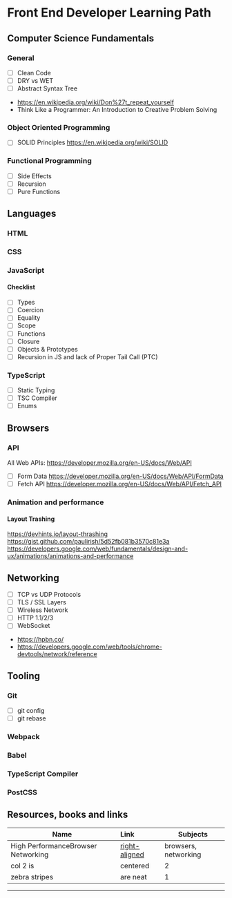 # Front End Developer Learning Path

## Computer Science Fundamentals

### General

- [ ] Clean Code
- [ ] DRY vs WET
- [ ] Abstract Syntax Tree

* https://en.wikipedia.org/wiki/Don%27t_repeat_yourself
* Think Like a Programmer: An Introduction to Creative Problem Solving

### Object Oriented Programming

- [ ] SOLID Principles https://en.wikipedia.org/wiki/SOLID

### Functional Programming

- [ ] Side Effects
- [ ] Recursion
- [ ] Pure Functions

## Languages

### HTML

### CSS

### JavaScript

#### Checklist

- [ ] Types
- [ ] Coercion
- [ ] Equality
- [ ] Scope
- [ ] Functions
- [ ] Closure
- [ ] Objects & Prototypes
- [ ] Recursion in JS and lack of Proper Tail Call (PTC)

### TypeScript

- [ ] Static Typing
- [ ] TSC Compiler
- [ ] Enums

## Browsers

### API

All Web APIs: https://developer.mozilla.org/en-US/docs/Web/API

- [ ] Form Data https://developer.mozilla.org/en-US/docs/Web/API/FormData
- [ ] Fetch API https://developer.mozilla.org/en-US/docs/Web/API/Fetch_API

### Animation and performance

#### Layout Trashing

https://devhints.io/layout-thrashing
https://gist.github.com/paulirish/5d52fb081b3570c81e3a
https://developers.google.com/web/fundamentals/design-and-ux/animations/animations-and-performance

## Networking

- [ ] TCP vs UDP Protocols
- [ ] TLS / SSL Layers
- [ ] Wireless Network
- [ ] HTTP 1.1/2/3
- [ ] WebSocket

* https://hpbn.co/
* https://developers.google.com/web/tools/chrome-devtools/network/reference

## Tooling

### Git

- [ ] git config
- [ ] git rebase

### Webpack

### Babel

### TypeScript Compiler

### PostCSS

## Resources, books and links

| Name                               | Link                              | Subjects             |
| ---------------------------------- | :-------------------------------- | -------------------- |
| High PerformanceBrowser Networking | [right-aligned](https://hpbn.co/) | browsers, networking |
| col 2 is                           | centered                          | 2                    |
| zebra stripes                      | are neat                          | 1                    |

---
